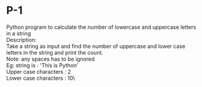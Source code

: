 # P-1
Python program to calculate the number of lowercase and uppercase letters in a string\
Description:\
Take a string as input and find the number of uppercase and lower case letters in the string and print the count.\
Note: any spaces has to be ignored\
Eg: string is : 'This is Python'\
Upper case characters : 2\
Lower case characters : 10\
